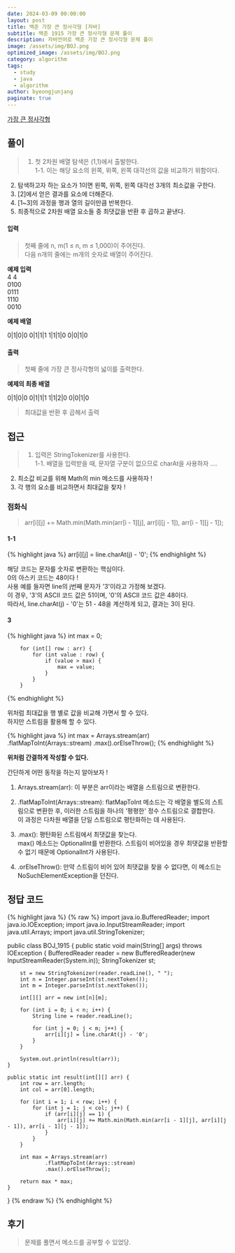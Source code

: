 ```yaml
---
date: 2024-03-09 00:00:00
layout: post
title: 백준 가장 큰 정사각형 [자바]
subtitle: 백준 1915 가장 큰 정사각형 문제 풀이
description: 자바언어로 백준 가장 큰 정사각형 문제 풀이
image: /assets/img/BOJ.png
optimized_image: /assets/img/BOJ.png
category: algorithm
tags:
  - study
  - java
  - algorithm
author: byeongjunjang
paginate: true
---
```


<a href="https://www.acmicpc.net/problem/1915">가장 큰 정사각형</a>

## 풀이

> 1. 첫 2차원 배열 탐색은 (1,1)에서 출발한다.  
1-1. 이는 해당 요소의 왼쪽, 위쪽, 왼쪽 대각선의 값을 비교하기 위함이다.
2. 탐색하고자 하는 요소가 1이면 왼쪽, 위쪽, 왼쪽 대각선 3개의 최소값을 구한다.
3. [2]에서 얻은 결과를 요소에 더해준다.
4. [1~3]의 과정을 행과 열의 길이만큼 반복한다.
5. 최종적으로 2차원 배열 요소들 중 최댓값을 반환 후 곱하고 끝낸다.

#### 입력

> 첫째 줄에 n, m(1 ≤ n, m ≤ 1,000)이 주어진다.  
다음 n개의 줄에는 m개의 숫자로 배열이 주어진다.

**예제 입력**  
4 4  
0100  
0111  
1110  
0010  

**예제 배열**  

0|1|0|0
0|1|1|1
1|1|1|0
0|0|1|0

#### 출력

> 첫째 줄에 가장 큰 정사각형의 넓이를 출력한다.

**예제의 최종 배열**  

0|1|0|0
0|1|1|1
1|1|2|0
0|0|1|0

> 최대값을 반환 후 곱해서 출력

## 접근

> 1. 입력은 StringTokenizer를 사용한다.  
1-1. 배열을 입력받을 때, 문자열 구분이 없으므로 charAt을 사용하자 ....
2. 최소값 비교를 위해 Math의 min 메소드를 사용하자 !
3. 각 행의 요소를 비교하면서 최대값을 찾자 !

### 점화식

> arr[i][j] += Math.min(Math.min(arr[i - 1][j], arr[i][j - 1]), arr[i - 1][j - 1]);

#### 1-1

{% highlight java %}
arr[i][j] = line.charAt(j) - '0';
{% endhighlight %}

해당 코드는 문자를 숫자로 변환하는 핵심이다.  
0의 아스키 코드는 48이다 !  
사용 예를 들자면 line의 j번째 문자가 '3'이라고 가정해 보겠다.  
이 경우, '3'의 ASCII 코드 값은 51이며, '0'의 ASCII 코드 값은 48이다.  
따라서, line.charAt(j) - '0'는 51 - 48을 계산하게 되고, 결과는 3이 된다.  

#### 3

{% highlight java %}
        int max = 0;

        for (int[] row : arr) {
            for (int value : row) {
                if (value > max) {
                    max = value;
                }
            }
        }
{% endhighlight %}

위처럼 최대값을 행 별로 값을 비교해 가면서 할 수 있다.  
하지만 스트림을 활용해 할 수 있다.

{% highlight java %}
        int max = Arrays.stream(arr)
                .flatMapToInt(Arrays::stream)
                .max().orElseThrow();
{% endhighlight %}

**위처럼 간결하게 작성할 수 있다.**

간단하게 어떤 동작을 하는지 알아보자 !

1. Arrays.stream(arr): 이 부분은 arr이라는 배열을 스트림으로 변환한다.  

2. .flatMapToInt(Arrays::stream): flatMapToInt 메소드는 각 배열을 별도의 스트림으로 변환한 후, 이러한 스트림을 하나의 '평평한' 정수 스트림으로 결합한다.  
이 과정은 다차원 배열을 단일 스트림으로 평탄화하는 데 사용된다.  

3. .max(): 평탄화된 스트림에서 최댓값을 찾는다.  
max() 메소드는 OptionalInt를 반환한다. 스트림이 비어있을 경우 최댓값을 반환할 수 없기 때문에 OptionalInt가 사용된다.  

4. .orElseThrow(): 만약 스트림이 비어 있어 최댓값을 찾을 수 없다면, 이 메소드는 NoSuchElementException을 던진다. 

## 정답 코드

{% highlight java %}
{% raw %}
import java.io.BufferedReader;
import java.io.IOException;
import java.io.InputStreamReader;
import java.util.Arrays;
import java.util.StringTokenizer;

public class BOJ_1915 {
    public static void main(String[] args) throws IOException {
        BufferedReader reader = new BufferedReader(new InputStreamReader(System.in));
        StringTokenizer st;

        st = new StringTokenizer(reader.readLine(), " ");
        int n = Integer.parseInt(st.nextToken());
        int m = Integer.parseInt(st.nextToken());

        int[][] arr = new int[n][m];

        for (int i = 0; i < n; i++) {
            String line = reader.readLine();

            for (int j = 0; j < m; j++) {
                arr[i][j] = line.charAt(j) - '0';
            }
        }

        System.out.println(result(arr));
    }

    public static int result(int[][] arr) {
        int row = arr.length;
        int col = arr[0].length;

        for (int i = 1; i < row; i++) {
            for (int j = 1; j < col; j++) {
                if (arr[i][j] == 1) {
                    arr[i][j] += Math.min(Math.min(arr[i - 1][j], arr[i][j - 1]), arr[i - 1][j - 1]);
                }
            }
        }

        int max = Arrays.stream(arr)
                .flatMapToInt(Arrays::stream)
                .max().orElseThrow();

        return max * max;
    }
}
{% endraw %}
{% endhighlight %}

## 후기

> 문제를 풀면서 메소드를 공부할 수 있었당.